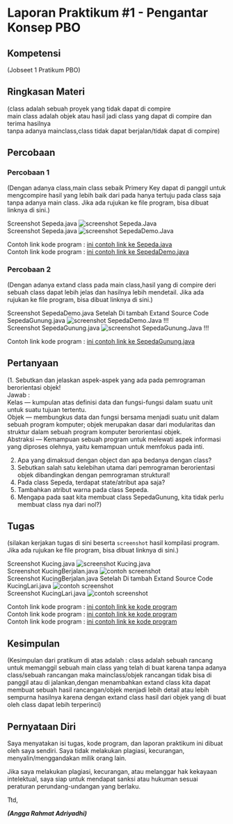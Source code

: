 # Laporan Praktikum #1 - Pengantar Konsep PBO

## Kompetensi

(Jobseet 1 Pratikum PBO)

## Ringkasan Materi

(class adalah sebuah proyek yang tidak dapat di compire<br>
  main class adalah objek atau hasil jadi class yang dapat di compire dan terima hasilnya<br>
  tanpa adanya mainclass,class tidak dapat berjalan/tidak dapat di compire)

## Percobaan

### Percobaan 1

(Dengan adanya class,main class sebaik Primery Key dapat di panggil untuk mengcompire hasil yang lebih baik dari pada hanya tertuju pada class saja tanpa adanya main class. Jika ada rujukan ke file program, bisa dibuat linknya di sini.)


Screenshot Sepeda.java
![screenshot Sepeda.Java](img/Sepeda.png)<br>
Screenshot Sepeda.java
![screenshot SepedaDemo.Java](img/SepedaDemo.png)

Contoh link kode program : [ini contoh link ke Sepeda.java](../../src/1_Pengantar_Konsep_PBO/Sepeda.java)<br>
Contoh link kode program : [ini contoh link ke SepedaDemo.java](../../src/1_Pengantar_Konsep_PBO/SepedaDemo.java)

### Percobaan 2

(Dengan adanya extand class pada main class,hasil yang di compire deri sebuah class dapat lebih jelas dan hasilnya lebih mendetail. Jika ada rujukan ke file program, bisa dibuat linknya di sini.)


Screenshot SepedaDemo.java Setelah Di tambah Extand Source Code SepedaGunung.java
![screenshot SepedaDemo.Java !!!](img/SepedaDemo2.png)<br>
Screenshot SepedaGunung.java
![screenshot SepedaGunung.Java !!!](img/SepedaGunung.png)

Contoh link kode program : [ini contoh link ke SepedaGunung.java](../../src/1_Pengantar_Konsep_PBO/SepedaGunung.java)

## Pertanyaan

(1. Sebutkan dan jelaskan aspek-aspek yang ada pada pemrograman berorientasi objek! <br>
    Jawab :<br>
    Kelas     — kumpulan atas definisi data dan fungsi-fungsi dalam suatu unit untuk suatu tujuan tertentu.<br>
    Objek     — membungkus data dan fungsi bersama menjadi suatu unit dalam sebuah program komputer; objek merupakan dasar dari                         modularitas dan struktur dalam sebuah program komputer berorientasi objek.<br>
    Abstraksi — Kemampuan sebuah program untuk melewati aspek informasi yang diproses olehnya, yaitu kemampuan untuk memfokus pada inti. 
    
2. Apa yang dimaksud dengan object dan apa bedanya dengan class? <br>
3. Sebutkan salah satu kelebihan utama dari pemrograman berorientasi objek dibandingkan
dengan pemrograman struktural! <br>
4. Pada class Sepeda, terdapat state/atribut apa saja? <br>
5. Tambahkan atribut warna pada class Sepeda. <br>
6. Mengapa pada saat kita membuat class SepedaGunung, kita tidak perlu membuat class nya dari
nol?)

## Tugas

(silakan kerjakan tugas di sini beserta `screenshot` hasil kompilasi program. Jika ada rujukan ke file program, bisa dibuat linknya di sini.)


Screenshot Kucing.java
![screenshot Kucing.java](img/Kucing.png)<br>
Screenshot KucingBerjalan.java
![contoh screenshot](img/KucingBerjalan.png)<br>
Screenshot KucingBerjalan.java Setelah Di tambah Extand Source Code KucingLari.java
![contoh screenshot](img/KucingBerjalan2.png)<br>
Screenshot KucingLari.java
![contoh screenshot](img/KucingLari.png)

Contoh link kode program : [ini contoh link ke kode program](../../src/1_Pengantar_Konsep_PBO/Kucing.java)<br>
Contoh link kode program : [ini contoh link ke kode program](../../src/1_Pengantar_Konsep_PBO/KucingBerjalan.java)<br>
Contoh link kode program : [ini contoh link ke kode program](../../src/1_Pengantar_Konsep_PBO/KucingLari.java)

## Kesimpulan

(Kesimpulan dari pratikum di atas adalah : class adalah sebuah rancang untuk memanggil sebuah main class yang telah di buat karena tanpa adanya class/sebuah rancangan maka mainclass/objek rancangan tidak bisa di panggil atau di jalankan,dengan menambahkan extand class kita dapat membuat sebuah hasil rancangan/objek menjadi lebih detail atau lebih sempurna hasilnya karena dengan extand class hasil dari objek yang di buat oleh class dapat lebih terperinci)

## Pernyataan Diri

Saya menyatakan isi tugas, kode program, dan laporan praktikum ini dibuat oleh saya sendiri. Saya tidak melakukan plagiasi, kecurangan, menyalin/menggandakan milik orang lain.

Jika saya melakukan plagiasi, kecurangan, atau melanggar hak kekayaan intelektual, saya siap untuk mendapat sanksi atau hukuman sesuai peraturan perundang-undangan yang berlaku.

Ttd,

***(Angga Rahmat Adriyadhi)***

